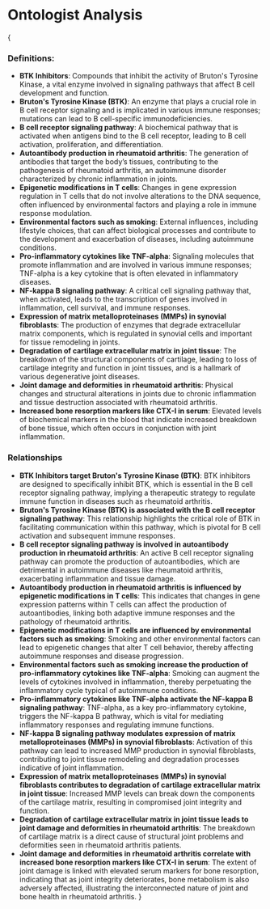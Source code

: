 # Ontologist Analysis

{
### Definitions:
- **BTK Inhibitors**: Compounds that inhibit the activity of Bruton's Tyrosine Kinase, a vital enzyme involved in signaling pathways that affect B cell development and function.
- **Bruton's Tyrosine Kinase (BTK)**: An enzyme that plays a crucial role in B cell receptor signaling and is implicated in various immune responses; mutations can lead to B cell-specific immunodeficiencies.
- **B cell receptor signaling pathway**: A biochemical pathway that is activated when antigens bind to the B cell receptor, leading to B cell activation, proliferation, and differentiation.
- **Autoantibody production in rheumatoid arthritis**: The generation of antibodies that target the body’s tissues, contributing to the pathogenesis of rheumatoid arthritis, an autoimmune disorder characterized by chronic inflammation in joints.
- **Epigenetic modifications in T cells**: Changes in gene expression regulation in T cells that do not involve alterations to the DNA sequence, often influenced by environmental factors and playing a role in immune response modulation.
- **Environmental factors such as smoking**: External influences, including lifestyle choices, that can affect biological processes and contribute to the development and exacerbation of diseases, including autoimmune conditions.
- **Pro-inflammatory cytokines like TNF-alpha**: Signaling molecules that promote inflammation and are involved in various immune responses; TNF-alpha is a key cytokine that is often elevated in inflammatory diseases.
- **NF-kappa B signaling pathway**: A critical cell signaling pathway that, when activated, leads to the transcription of genes involved in inflammation, cell survival, and immune responses.
- **Expression of matrix metalloproteinases (MMPs) in synovial fibroblasts**: The production of enzymes that degrade extracellular matrix components, which is regulated in synovial cells and important for tissue remodeling in joints.
- **Degradation of cartilage extracellular matrix in joint tissue**: The breakdown of the structural components of cartilage, leading to loss of cartilage integrity and function in joint tissues, and is a hallmark of various degenerative joint diseases.
- **Joint damage and deformities in rheumatoid arthritis**: Physical changes and structural alterations in joints due to chronic inflammation and tissue destruction associated with rheumatoid arthritis.
- **Increased bone resorption markers like CTX-I in serum**: Elevated levels of biochemical markers in the blood that indicate increased breakdown of bone tissue, which often occurs in conjunction with joint inflammation.

### Relationships
- **BTK Inhibitors target Bruton's Tyrosine Kinase (BTK)**: BTK inhibitors are designed to specifically inhibit BTK, which is essential in the B cell receptor signaling pathway, implying a therapeutic strategy to regulate immune function in diseases such as rheumatoid arthritis.
- **Bruton's Tyrosine Kinase (BTK) is associated with the B cell receptor signaling pathway**: This relationship highlights the critical role of BTK in facilitating communication within this pathway, which is pivotal for B cell activation and subsequent immune responses.
- **B cell receptor signaling pathway is involved in autoantibody production in rheumatoid arthritis**: An active B cell receptor signaling pathway can promote the production of autoantibodies, which are detrimental in autoimmune diseases like rheumatoid arthritis, exacerbating inflammation and tissue damage.
- **Autoantibody production in rheumatoid arthritis is influenced by epigenetic modifications in T cells**: This indicates that changes in gene expression patterns within T cells can affect the production of autoantibodies, linking both adaptive immune responses and the pathology of rheumatoid arthritis.
- **Epigenetic modifications in T cells are influenced by environmental factors such as smoking**: Smoking and other environmental factors can lead to epigenetic changes that alter T cell behavior, thereby affecting autoimmune responses and disease progression.
- **Environmental factors such as smoking increase the production of pro-inflammatory cytokines like TNF-alpha**: Smoking can augment the levels of cytokines involved in inflammation, thereby perpetuating the inflammatory cycle typical of autoimmune conditions.
- **Pro-inflammatory cytokines like TNF-alpha activate the NF-kappa B signaling pathway**: TNF-alpha, as a key pro-inflammatory cytokine, triggers the NF-kappa B pathway, which is vital for mediating inflammatory responses and regulating immune functions.
- **NF-kappa B signaling pathway modulates expression of matrix metalloproteinases (MMPs) in synovial fibroblasts**: Activation of this pathway can lead to increased MMP production in synovial fibroblasts, contributing to joint tissue remodeling and degradation processes indicative of joint inflammation.
- **Expression of matrix metalloproteinases (MMPs) in synovial fibroblasts contributes to degradation of cartilage extracellular matrix in joint tissue**: Increased MMP levels can break down the components of the cartilage matrix, resulting in compromised joint integrity and function.
- **Degradation of cartilage extracellular matrix in joint tissue leads to joint damage and deformities in rheumatoid arthritis**: The breakdown of cartilage matrix is a direct cause of structural joint problems and deformities seen in rheumatoid arthritis patients.
- **Joint damage and deformities in rheumatoid arthritis correlate with increased bone resorption markers like CTX-I in serum**: The extent of joint damage is linked with elevated serum markers for bone resorption, indicating that as joint integrity deteriorates, bone metabolism is also adversely affected, illustrating the interconnected nature of joint and bone health in rheumatoid arthritis. 
}